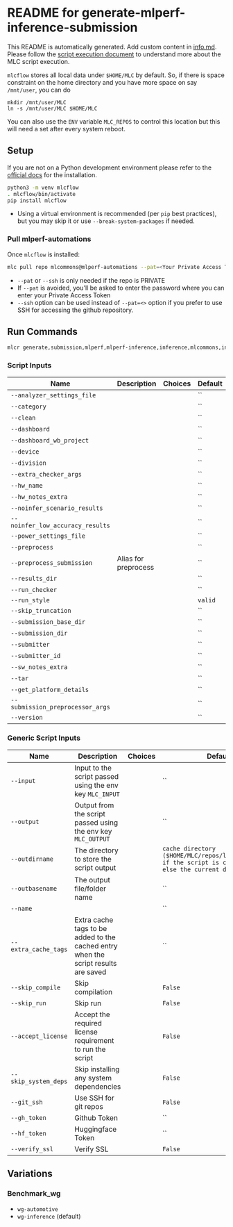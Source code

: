 # README for generate-mlperf-inference-submission
This README is automatically generated. Add custom content in [info.md](info.md). Please follow the [script execution document](https://docs.mlcommons.org/mlcflow/targets/script/execution-flow/) to understand more about the MLC script execution.

`mlcflow` stores all local data under `$HOME/MLC` by default. So, if there is space constraint on the home directory and you have more space on say `/mnt/user`, you can do
```
mkdir /mnt/user/MLC
ln -s /mnt/user/MLC $HOME/MLC
```
You can also use the `ENV` variable `MLC_REPOS` to control this location but this will need a set after every system reboot.

## Setup

If you are not on a Python development environment please refer to the [official docs](https://docs.mlcommons.org/mlcflow/install/) for the installation.

```bash
python3 -m venv mlcflow
. mlcflow/bin/activate
pip install mlcflow
```

- Using a virtual environment is recommended (per `pip` best practices), but you may skip it or use `--break-system-packages` if needed.

### Pull mlperf-automations

Once `mlcflow` is installed:

```bash
mlc pull repo mlcommons@mlperf-automations --pat=<Your Private Access Token>
```
- `--pat` or `--ssh` is only needed if the repo is PRIVATE
- If `--pat` is avoided, you'll be asked to enter the password where you can enter your Private Access Token
- `--ssh` option can be used instead of `--pat=<>` option if you prefer to use SSH for accessing the github repository.
## Run Commands

```bash
mlcr generate,submission,mlperf,mlperf-inference,inference,mlcommons,inference-submission,mlperf-inference-submission,mlcommons-inference-submission
```

### Script Inputs

| Name | Description | Choices | Default |
|------|-------------|---------|------|
| `--analyzer_settings_file` |  |  | `` |
| `--category` |  |  | `` |
| `--clean` |  |  | `` |
| `--dashboard` |  |  | `` |
| `--dashboard_wb_project` |  |  | `` |
| `--device` |  |  | `` |
| `--division` |  |  | `` |
| `--extra_checker_args` |  |  | `` |
| `--hw_name` |  |  | `` |
| `--hw_notes_extra` |  |  | `` |
| `--noinfer_scenario_results` |  |  | `` |
| `--noinfer_low_accuracy_results` |  |  | `` |
| `--power_settings_file` |  |  | `` |
| `--preprocess` |  |  | `` |
| `--preprocess_submission` | Alias for preprocess |  | `` |
| `--results_dir` |  |  | `` |
| `--run_checker` |  |  | `` |
| `--run_style` |  |  | `valid` |
| `--skip_truncation` |  |  | `` |
| `--submission_base_dir` |  |  | `` |
| `--submission_dir` |  |  | `` |
| `--submitter` |  |  | `` |
| `--submitter_id` |  |  | `` |
| `--sw_notes_extra` |  |  | `` |
| `--tar` |  |  | `` |
| `--get_platform_details` |  |  | `` |
| `--submission_preprocessor_args` |  |  | `` |
| `--version` |  |  | `` |
### Generic Script Inputs

| Name | Description | Choices | Default |
|------|-------------|---------|------|
| `--input` | Input to the script passed using the env key `MLC_INPUT` |  | `` |
| `--output` | Output from the script passed using the env key `MLC_OUTPUT` |  | `` |
| `--outdirname` | The directory to store the script output |  | `cache directory ($HOME/MLC/repos/local/cache/<>) if the script is cacheable or else the current directory` |
| `--outbasename` | The output file/folder name |  | `` |
| `--name` |  |  | `` |
| `--extra_cache_tags` | Extra cache tags to be added to the cached entry when the script results are saved |  | `` |
| `--skip_compile` | Skip compilation |  | `False` |
| `--skip_run` | Skip run |  | `False` |
| `--accept_license` | Accept the required license requirement to run the script |  | `False` |
| `--skip_system_deps` | Skip installing any system dependencies |  | `False` |
| `--git_ssh` | Use SSH for git repos |  | `False` |
| `--gh_token` | Github Token |  | `` |
| `--hf_token` | Huggingface Token |  | `` |
| `--verify_ssl` | Verify SSL |  | `False` |
## Variations

### Benchmark_wg

- `wg-automotive`
- `wg-inference` (default)
